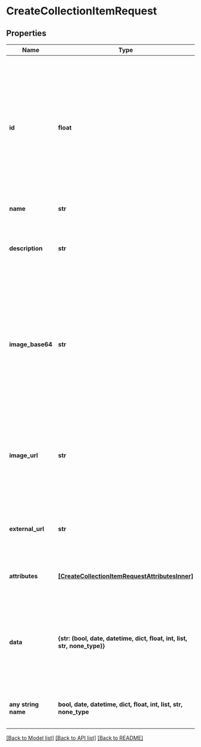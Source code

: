 # CreateCollectionItemRequest


## Properties
Name | Type | Description | Notes
------------ | ------------- | ------------- | -------------
**id** | **float** | A unique itemId to use for this item within the collection. If an existing itemId is used, the current metadata will be overriden. Any number may be used.  The terms &#x60;itemId&#x60; and &#x60;collectionItemId&#x60; are used interchangeably and equivalent to one another throughout MetaFab documentation. | 
**name** | **str** | The name of this item. | 
**description** | **str** | A text description of this item. This is a great spot to include lore, game mechanics and more related to this item. | 
**image_base64** | **str** | A base64 string of the image for this item. Either &#x60;imageBase64&#x60; or &#x60;imageUrl&#x60; must be provided. Supported image formats are &#x60;jpg&#x60;, &#x60;jpeg&#x60;, &#x60;png&#x60;, &#x60;gif&#x60;. Recommended size of 1:1 aspect ratio and no more than 1500x1500 pixels. | [optional] 
**image_url** | **str** | An external url that resolves to an image to use for this item. This can also be set to an ipfs:// uri. Recommended size of 1:1 aspect ratio and no more than 1500x1500 pixels. | [optional] 
**external_url** | **str** | An optional URL where players can go to learn more about this item specifically, or your game, or any other link. | [optional] 
**attributes** | [**[CreateCollectionItemRequestAttributesInner]**](CreateCollectionItemRequestAttributesInner.md) | An array of objects that conform with metadata standard. | [optional] 
**data** | **{str: (bool, date, datetime, dict, float, int, list, str, none_type)}** | An arbitrary object of data attached to the top level metadata object. This is useful for including data or resource URLs specific to your game. Such as URLs that point to | [optional] 
**any string name** | **bool, date, datetime, dict, float, int, list, str, none_type** | any string name can be used but the value must be the correct type | [optional]

[[Back to Model list]](../README.md#documentation-for-models) [[Back to API list]](../README.md#documentation-for-api-endpoints) [[Back to README]](../README.md)


